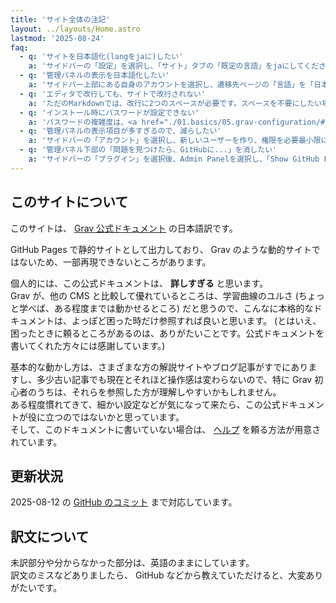 ```yaml
---
title: 'サイト全体の注記'
layout: ../layouts/Home.astro
lastmod: '2025-08-24'
faq:
  - q: 'サイトを日本語化(langをjaに)したい'
    a: 'サイドバーの「設定」を選択し、「サイト」タブの「既定の言語」をjaにしてください。'
  - q: '管理パネルの表示を日本語化したい'
    a: 'サイドバー上部にある自身のアカウントを選択し、遷移先ページの「言語」を「日本語」にしてください。（ただし2025年8月時点で、管理パネルの日本語翻訳の進捗率は57%程度でした）'
  - q: 'エディタで改行しても、サイトで改行されない'
    a: 'ただのMarkdownでは、改行に2つのスペースが必要です。スペースを不要にしたい場合は、 <a href="./05.admin-panel/02.dashboard/01.configuration-system/#markdown">Markdown extraを有効に</a>してください'
  - q: 'インストール時にパスワードが設定できない'
    a: 'パスワードの複雑度は、<a href="./01.basics/05.grav-configuration/#basic-options">system.pwd_regexで決まっており</a>、初期設定では数字、英大文字、英小文字を含む8文字以上が必要です。'
  - q: '管理パネルの表示項目が多すぎるので、減らしたい'
    a: 'サイドバーの「アカウント」を選択し、新しいユーザーを作り、権限を必要最小限に変更してください。新規アカウントの作成は、画面右上の「追加」からできます。'
  - q: '管理パネル下部の「問題を見つけたら、GitHubに...」を消したい'
    a: 'サイドバーの「プラグイン」を選択後、Admin Panelを選択し、「Show GitHub Link」を無効にしてください。'
---
```


## このサイトについて

このサイトは、 [Grav 公式ドキュメント](https://learn.getgrav.org/) の日本語訳です。

GitHub Pages で静的サイトとして出力しており、 Grav のような動的サイトではないため、一部再現できないところがあります。

個人的には、この公式ドキュメントは、 **詳しすぎる** と思います。  
Grav が、他の CMS と比較して優れているところは、学習曲線のユルさ (ちょっと学べば、ある程度までは動かせるところ) だと思うので、こんなに本格的なドキュメントは、よっぽど困った時だけ参照すれば良いと思います。 (とはいえ、困ったときに頼るところがあるのは、ありがたいことです。公式ドキュメントを書いてくれた方々には感謝しています。)

基本的な動かし方は、さまざまな方の解説サイトやブログ記事がすでにありますし、多少古い記事でも現在とそれほど操作感は変わらないので、特に Grav 初心者のうちは、それらを参照した方が理解しやすいかもしれません。  
ある程度慣れてきて、細かい設定などが気になって来たら、この公式ドキュメントが役に立つのではないかと思っています。  
そして、このドキュメントに書いていない場合は、 [ヘルプ](./01.basics/07.getting-help/) を頼る方法が用意されています。

## 更新状況

2025-08-12 の [GitHub のコミット](https://github.com/getgrav/grav-learn/commits/develop/) まで対応しています。

## 訳文について

未訳部分や分からなかった部分は、英語のままにしています。  
訳文のミスなどありましたら、 GitHub などから教えていただけると、大変ありがたいです。

